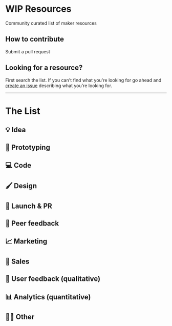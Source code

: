 # WIP Resources
Community curated list of maker resources

## How to contribute
Submit a pull request

## Looking for a resource?
First search the list. If you can't find what you're looking for go ahead and [create an issue](https://github.com/marckohlbrugge/wip-resources/issues/new) describing what you're looking for.

---

# The List

## 💡 Idea
## 🔨 Prototyping
## 💻 Code
## 🖌 Design
## 🚀 Launch & PR
## 💬 Peer feedback
## 📈 Marketing
## 📣 Sales
## 🔬 User feedback (qualitative)
## 📊 Analytics (quantitative)
## 🤷‍♀️ Other
